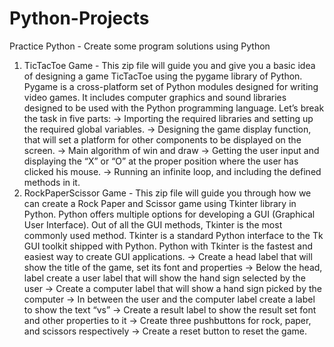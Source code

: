 # Python-Projects
Practice Python - Create some program solutions using Python

1. TicTacToe Game - This zip file will guide you and give you a basic idea of designing a game TicTacToe using the pygame library of Python. Pygame is a cross-platform set of Python modules designed for writing video games.  It includes computer graphics and sound libraries designed to be used with the Python programming language. Let’s break the task in five parts:
   -> Importing the required libraries and setting up the required global variables.
   -> Designing the game display function, that will set a platform for other components to be displayed on the screen.
   -> Main algorithm of win and draw
   -> Getting the user input and displaying the “X” or “O” at the proper position where the user has clicked his mouse.
   -> Running an infinite loop, and including the defined methods in it.
2. RockPaperScissor Game - This zip file will guide you through how we can create a Rock Paper and Scissor game using Tkinter library in Python. Python offers multiple options for developing a GUI (Graphical User Interface). Out of all the GUI methods, Tkinter is the most commonly used method. Tkinter is a standard Python interface to the Tk GUI toolkit shipped with Python. Python with Tkinter is the fastest and easiest way to create GUI applications.
   -> Create a head label that will show the title of the game, set its font and properties
   -> Below the head, label create a user label that will show the hand sign selected by the user
   -> Create a computer label that will show a hand sign picked by the computer
   -> In between the user and the computer label create a label to show the text “vs”
   -> Create a result label to show the result set font and other properties to it
   -> Create three pushbuttons for rock, paper, and scissors respectively
   -> Create a reset button to reset the game.
